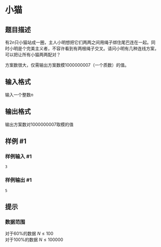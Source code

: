 # 小猫

## 题目描述

有$2n$只小猫站成一圈，主人小明想把它们两两之间用绳子绑住尾巴连在一起。同时小明是个完美主义者，不容许看到有两根绳子交叉。请问小明有几种连线方案，可以把让所有小猫两两配对？

方案数很大，仅需输出方案数模$1000000007$（一个质数）的值。




## 输入格式

输入一个整数$n$


## 输出格式

输出方案数对$1000000007$取模的值


## 样例 #1

### 样例输入 #1
```
3
```

### 样例输出 #1

```
5
```

## 提示

### 数据范围

对于60%的数据        $N \le 100$  
对于100%的数据        $N \le 100000$
